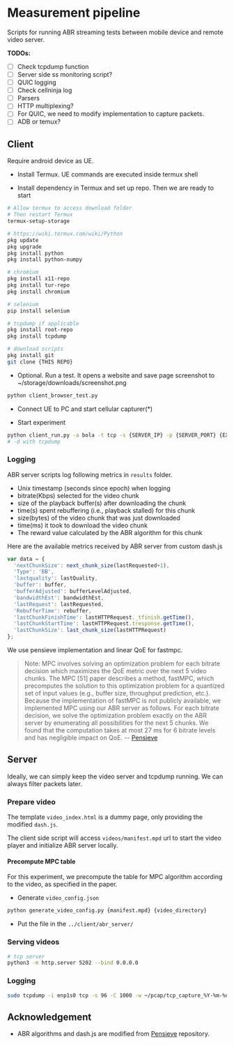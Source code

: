 # Measurement pipeline

Scripts for running ABR streaming tests between mobile device and remote video server.

**TODOs:**

- [ ] Check tcpdump function
- [ ] Server side ss monitoring script?
- [ ] QUIC logging
- [ ] Check cellninja log
- [ ] Parsers
- [ ] HTTP multiplexing?
- [ ] For QUIC, we need to modify implementation to capture packets.
- [ ] ADB or temux?

## Client

Require android device as UE.

- Install Termux. UE commands are executed inside termux shell

- Install dependency in Termux and set up repo. Then we are ready to start
```sh
# Allow termux to access download folder
# Then restart Termux
termux-setup-storage

# https://wiki.termux.com/wiki/Python
pkg update
pkg upgrade
pkg install python
pkg install python-numpy

# chromium
pkg install x11-repo
pkg install tur-repo
pkg install chromium

# selenium
pip install selenium

# tcpdump if applicable
pkg install root-repo
pkg install tcpdump

# download scripts
pkg install git
git clone {THIS REPO}
```

- Optional. Run a test. It opens a website and save page screenshot to ~/storage/downloads/screenshot.png
```sh
python client_browser_test.py
```

- Connect UE to PC and start cellular capturer(*)

- Start experiment
```sh
python client_run.py -a bola -t tcp -s {SERVER_IP} -p {SERVER_PORT} {EXPERIMENT_ID}
# -d with tcpdump
```

### Logging

ABR server scripts log following metrics in `results` folder. 

- Unix timestamp (seconds since epoch) when logging
- bitrate(Kbps) selected for the video chunk
- size of the playback buffer(s) after downloading the chunk
- time(s) spent rebuffering (i.e., playback stalled) for this chunk
- size(bytes) of the video chunk that was just downloaded
- time(ms) it took to download the video chunk
- The reward value calculated by the ABR algorithm for this chunk

Here are the available metrics received by ABR server from custom dash.js

```js
var data = {
  'nextChunkSize': next_chunk_size(lastRequested+1),
  'Type': 'BB',
  'lastquality': lastQuality,
  'buffer': buffer,
  'bufferAdjusted': bufferLevelAdjusted,
  'bandwidthEst': bandwidthEst,
  'lastRequest': lastRequested,
  'RebufferTime': rebuffer,
  'lastChunkFinishTime': lastHTTPRequest._tfinish.getTime(),
  'lastChunkStartTime': lastHTTPRequest.tresponse.getTime(),
  'lastChunkSize': last_chunk_size(lastHTTPRequest)
};
```

We use pensieve implementation and linear QoE for fastmpc.

> Note: MPC involves solving an optimization problem for each bitrate decision which maximizes the QoE metric over the next 5 video chunks. The MPC [51] paper describes a method, fastMPC, which precomputes the solution to this optimization problem for a quantized set of input values (e.g., buffer size, throughput prediction, etc.). 
> Because the implementation of fastMPC is not publicly available, we implemented MPC using our ABR server as follows. 
> For each bitrate decision, we solve the optimization problem exactly on the ABR server by enumerating all possibilities for the next 5 chunks. 
> We found that the computation takes at most 27 ms for 6 bitrate levels and has negligible impact on QoE.
> -- [Pensieve](http://web.mit.edu/pensieve/)

## Server

Ideally, we can simply keep the video server and tcpdump running. We can always filter packets later.

### Prepare video

The template `video_index.html` is a dummy page, only providing the modified `dash.js`.

The client side script will access `videos/manifest.mpd` url to start the video player and initialize ABR server locally.

#### Precompute MPC table

For this experiment, we precompute the table for MPC algorithm according to the video, as specified in the paper.

- Generate `video_config.json`
```sh
python generate_video_config.py {manifest.mpd} {video_directory}
```
- Put the file in the `../client/abr_server/`

### Serving videos

```sh
# tcp server
python3 -m http.server 5202 --bind 0.0.0.0
```

### Logging

```sh
sudo tcpdump -i enp1s0 tcp -s 96 -C 1000 -w ~/pcap/tcp_capture_%Y-%m-%d_%H-%M-%S.pcap
```


## Acknowledgement

- ABR algorithms and dash.js are modified from [Pensieve](http://web.mit.edu/pensieve/) repository.